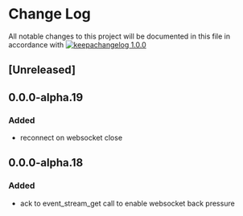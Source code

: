 # Change Log

All notable changes to this project will be documented in this file in
accordance with
[![keepachangelog 1.0.0](https://img.shields.io/badge/keepachangelog-1.0.0-brightgreen.svg)](http://keepachangelog.com/en/1.0.0/)

## \[Unreleased]

## 0.0.0-alpha.19

### Added

- reconnect on websocket close

## 0.0.0-alpha.18

### Added

- ack to event_stream_get call to enable websocket back pressure

